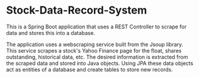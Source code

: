 # Stock-Data-Record-System
This is a Spring Boot application that uses a REST Controller to scrape for data and stores this into a database.

The application uses a webscraping service built from the Jsoup library. This service scrapes a stock's Yahoo Finance page for the float, shares outstanding, historical data, etc. The desired information is extracted from the scraped data and stored into Java objects. Using JPA these data objects act as entities of a database and create tables to store new records. 
